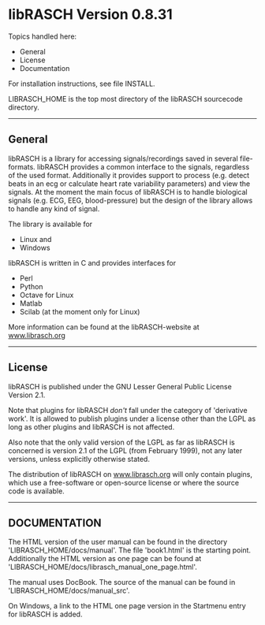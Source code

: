 libRASCH Version 0.8.31
======================

Topics handled here:
* General
* License
* Documentation

For installation instructions, see file INSTALL.

LIBRASCH_HOME is the top most directory of the libRASCH sourcecode
directory.

-----------------------------------------------------------------------

General
-------

libRASCH is a library for accessing signals/recordings saved
in several file-formats. libRASCH provides a common interface to
the signals, regardless of the used format. Additionally it
provides support to process (e.g. detect beats in an ecg or calculate
heart rate variability parameters) and view the signals. At the
moment the main focus of libRASCH is to handle biological signals
(e.g. ECG, EEG, blood-pressure) but the design of the library 
allows to handle any kind of signal.

The library is available for
- Linux and
- Windows

libRASCH is written in C and provides interfaces for
- Perl
- Python
- Octave for Linux
- Matlab
- Scilab (at the moment only for Linux)

More information can be found at the libRASCH-website at
                     www.librasch.org

-----------------------------------------------------------------------

License
-------

libRASCH is published under the GNU Lesser General Public License
Version 2.1.

Note that plugins for libRASCH _don't_ fall under the category of
'derivative work'. It is allowed to publish plugins under a license
other than the LGPL as long as other plugins and libRASCH is not
affected. 

Also note that the only valid version of the LGPL as far as libRASCH
is concerned is version 2.1 of the LGPL (from February 1999), not
any later versions, unless explicitly otherwise stated.

The distribution of libRASCH on www.librasch.org will only contain
plugins, which use a free-software or open-source license or where
the source code is available.

-----------------------------------------------------------------------

DOCUMENTATION
-------------

The HTML version of the user manual can be found in the directory
'LIBRASCH_HOME/docs/manual'. The file 'book1.html' is the starting
point. Additionally the HTML version as one page can be found at
'LIBRASCH_HOME/docs/librasch_manual_one_page.html'.

The manual uses DocBook. The source of the manual can be found in
'LIBRASCH_HOME/docs/manual_src'.

On Windows, a link to the HTML one page version in the Startmenu entry
for libRASCH is added.
